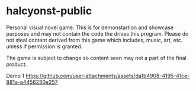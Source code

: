 # halcyonst-public
Personal visual novel game.
This is for demonstartion and showcase purposes and may not contain the code the drives this program.
Please do not steal content derived from this game which includes, music, art, etc. unless if permission is granted.

The game is subject to change so content seen may not a part of the final product.

Demo 1
https://github.com/user-attachments/assets/da1b4908-4195-41ce-881a-a4456230e257
